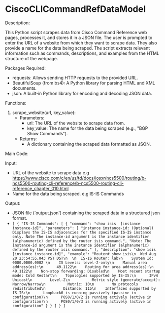 # CiscoCLICommandRefDataModel

Description:

This Python script scrapes data from Cisco Command Reference web pages, processes it, and stores it in a JSON file. The user is prompted to enter the URL of a website from which they want to scrape data. They  also provide a name for the data being scraped. The script extracts relevant information such as commands, descriptions, and examples from the HTML structure of the webpage.

Packages Required:
- requests: Allows sending HTTP requests to the provided URL.
- BeautifulSoup (from bs4): A Python library for parsing HTML and XML documents.
- json: A built-in Python library for encoding and decoding JSON data.

Functions:

1. scrape_website(url, key_value):
    - Parameters:
        - url: The URL of the website to scrape data from.
        - key_value: The name for the data being scraped (e.g., "BGP Show Commands").
    - Returns:
        - A dictionary containing the scraped data formatted as JSON.

Main Code:

Input:
- URL of the website to scrape data e.g  https://www.cisco.com/c/en/us/td/docs/iosxr/ncs5500/routing/b-ncs5500-routing-cli-reference/b-ncs5500-routing-cli-reference_chapter_010.html
- Name for the data being scraped.  e.g  IS-IS Commands

Output:
- JSON file ('output.json') containing the scraped data in a structured json format.
- `[
    {
        "IS-IS Commands": [
            {
                "command": "show isis  [instance instance-id]",
                "parameters": [
                    "instance instance-id: (Optional) Displays the IS-IS adjacencies for the specified IS-IS instance only. Note The instance-id argument is the instance identifier (alphanumeric) defined by the router isis command.",
                    "Note: The instance-id argument is the instance identifier (alphanumeric) defined by the router isis command."
                ],
                "description": "show isis [instance instance-id]",
                "example": "Router# show isis\n  Wed Aug 20 23:54:55.043 PST DST\n  \n  IS-IS Router: lab\n    System Id: 0000.0000.0002 \n    IS Levels: level-2-only\n    Manual area address(es):\n      49.1122\n    Routing for area address(es):\n      49.1122\n    Non-stop forwarding: Disabled\n    Most recent startup mode: Cold Restart\n    Topologies supported by IS-IS:\n      IPv4 Unicast\n        Level-2\n          Metric style (generate/accept): Narrow/Narrow\n          Metric: 10\n        No protocols redistributed\n        Distance: 115\n    Interfaces supported by IS-IS:\n      Loopback0 is running passively (passive in configuration)\n      POS0/1/0/2 is running actively (active in configuration)\n      POS0/1/0/3 is running actively (active in configuration"
            }
           }
  ]
  }
  ] `



